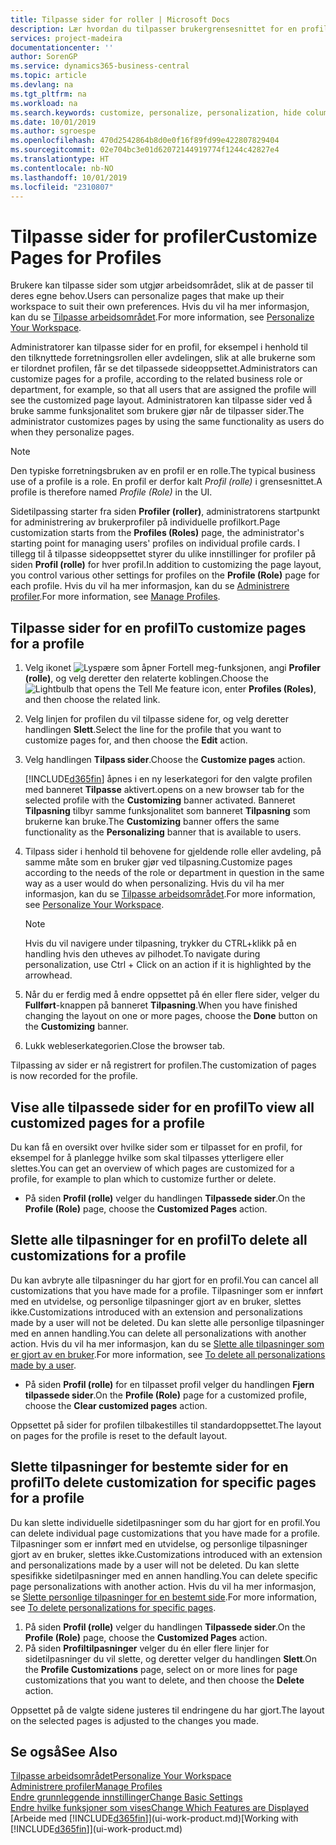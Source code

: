 ```yaml
---
title: Tilpasse sider for roller | Microsoft Docs
description: Lær hvordan du tilpasser brukergrensesnittet for en profil (rolle), slik at alle brukere som har tilordnet rollen, ser et tilpasset arbeidsområde.
services: project-madeira
documentationcenter: ''
author: SorenGP
ms.service: dynamics365-business-central
ms.topic: article
ms.devlang: na
ms.tgt_pltfrm: na
ms.workload: na
ms.search.keywords: customize, personalize, personalization, hide columns, remove fields, move fields
ms.date: 10/01/2019
ms.author: sgroespe
ms.openlocfilehash: 470d2542864b8d0e0f16f89fd99e422807829404
ms.sourcegitcommit: 02e704bc3e01d62072144919774f1244c42827e4
ms.translationtype: HT
ms.contentlocale: nb-NO
ms.lasthandoff: 10/01/2019
ms.locfileid: "2310807"
---
```

# <a name="customize-pages-for-profiles"></a><span data-ttu-id="5e463-103">Tilpasse sider for profiler</span><span class="sxs-lookup"><span data-stu-id="5e463-103">Customize Pages for Profiles</span></span>
<span data-ttu-id="5e463-104">Brukere kan tilpasse sider som utgjør arbeidsområdet, slik at de passer til deres egne behov.</span><span class="sxs-lookup"><span data-stu-id="5e463-104">Users can personalize pages that make up their workspace to suit their own preferences.</span></span> <span data-ttu-id="5e463-105">Hvis du vil ha mer informasjon, kan du se [Tilpasse arbeidsområdet](ui-personalization-user.md).</span><span class="sxs-lookup"><span data-stu-id="5e463-105">For more information, see [Personalize Your Workspace](ui-personalization-user.md).</span></span>

<span data-ttu-id="5e463-106">Administratorer kan tilpasse sider for en profil, for eksempel i henhold til den tilknyttede forretningsrollen eller avdelingen, slik at alle brukerne som er tilordnet profilen, får se det tilpassede sideoppsettet.</span><span class="sxs-lookup"><span data-stu-id="5e463-106">Administrators can customize pages for a profile, according to the related business role or department, for example, so that all users that are assigned the profile will see the customized page layout.</span></span> <span data-ttu-id="5e463-107">Administratoren kan tilpasse sider ved å bruke samme funksjonalitet som brukere gjør når de tilpasser sider.</span><span class="sxs-lookup"><span data-stu-id="5e463-107">The administrator customizes pages by using the same functionality as users do when they personalize pages.</span></span>

> [!NOTE]
> <span data-ttu-id="5e463-108">Den typiske forretningsbruken av en profil er en rolle.</span><span class="sxs-lookup"><span data-stu-id="5e463-108">The typical business use of a profile is a role.</span></span> <span data-ttu-id="5e463-109">En profil er derfor kalt *Profil (rolle)* i grensesnittet.</span><span class="sxs-lookup"><span data-stu-id="5e463-109">A profile is therefore named *Profile (Role)* in the UI.</span></span>

<span data-ttu-id="5e463-110">Sidetilpassing starter fra siden **Profiler (roller)**, administratorens startpunkt for administrering av brukerprofiler på individuelle profilkort.</span><span class="sxs-lookup"><span data-stu-id="5e463-110">Page customization starts from the **Profiles (Roles)** page, the administrator's starting point for managing users' profiles on individual profile cards.</span></span> <span data-ttu-id="5e463-111">I tillegg til å tilpasse sideoppsettet styrer du ulike innstillinger for profiler på siden **Profil (rolle)** for hver profil.</span><span class="sxs-lookup"><span data-stu-id="5e463-111">In addition to customizing the page layout, you control various other settings for profiles on the **Profile (Role)** page for each profile.</span></span> <span data-ttu-id="5e463-112">Hvis du vil ha mer informasjon, kan du se [Administrere profiler](admin-users-profiles-roles.md).</span><span class="sxs-lookup"><span data-stu-id="5e463-112">For more information, see [Manage Profiles](admin-users-profiles-roles.md).</span></span>

## <a name="to-customize-pages-for-a-profile"></a><span data-ttu-id="5e463-113">Tilpasse sider for en profil</span><span class="sxs-lookup"><span data-stu-id="5e463-113">To customize pages for a profile</span></span>
1. <span data-ttu-id="5e463-114">Velg ikonet ![Lyspære som åpner Fortell meg-funksjonen](media/ui-search/search_small.png "Fortell hva du vil gjøre"), angi **Profiler (rolle)**, og velg deretter den relaterte koblingen.</span><span class="sxs-lookup"><span data-stu-id="5e463-114">Choose the ![Lightbulb that opens the Tell Me feature](media/ui-search/search_small.png "Tell me what you want to do") icon, enter **Profiles (Roles)**, and then choose the related link.</span></span>
2. <span data-ttu-id="5e463-115">Velg linjen for profilen du vil tilpasse sidene for, og velg deretter handlingen **Slett**.</span><span class="sxs-lookup"><span data-stu-id="5e463-115">Select the line for the profile that you want to customize pages for, and then choose the **Edit** action.</span></span>
3. <span data-ttu-id="5e463-116">Velg handlingen **Tilpass sider**.</span><span class="sxs-lookup"><span data-stu-id="5e463-116">Choose the **Customize pages** action.</span></span>

    [!INCLUDE[d365fin](includes/d365fin_md.md)] <span data-ttu-id="5e463-117">åpnes i en ny leserkategori for den valgte profilen med banneret **Tilpasse** aktivert.</span><span class="sxs-lookup"><span data-stu-id="5e463-117">opens on a new browser tab for the selected profile with the **Customizing** banner activated.</span></span> <span data-ttu-id="5e463-118">Banneret **Tilpasning** tilbyr samme funksjonalitet som banneret **Tilpasning** som brukerne kan bruke.</span><span class="sxs-lookup"><span data-stu-id="5e463-118">The **Customizing** banner offers the same functionality as the **Personalizing** banner that is available to users.</span></span>

4. <span data-ttu-id="5e463-119">Tilpass sider i henhold til behovene for gjeldende rolle eller avdeling, på samme måte som en bruker gjør ved tilpasning.</span><span class="sxs-lookup"><span data-stu-id="5e463-119">Customize pages according to the needs of the role or department in question in the same way as a user would do when personalizing.</span></span> <span data-ttu-id="5e463-120">Hvis du vil ha mer informasjon, kan du se [Tilpasse arbeidsområdet](ui-personalization-user.md).</span><span class="sxs-lookup"><span data-stu-id="5e463-120">For more information, see [Personalize Your Workspace](ui-personalization-user.md).</span></span>

    > [!NOTE]
    > <span data-ttu-id="5e463-121">Hvis du vil navigere under tilpasning, trykker du CTRL+klikk på en handling hvis den utheves av pilhodet.</span><span class="sxs-lookup"><span data-stu-id="5e463-121">To navigate during personalization, use Ctrl + Click on an action if it is highlighted by the arrowhead.</span></span>

5. <span data-ttu-id="5e463-122">Når du er ferdig med å endre oppsettet på én eller flere sider, velger du **Fullført**-knappen på banneret **Tilpasning**.</span><span class="sxs-lookup"><span data-stu-id="5e463-122">When you have finished changing the layout on one or more pages, choose the **Done** button on the **Customizing** banner.</span></span>
6. <span data-ttu-id="5e463-123">Lukk webleserkategorien.</span><span class="sxs-lookup"><span data-stu-id="5e463-123">Close the browser tab.</span></span>

<span data-ttu-id="5e463-124">Tilpassing av sider er nå registrert for profilen.</span><span class="sxs-lookup"><span data-stu-id="5e463-124">The customization of pages is now recorded for the profile.</span></span>

## <a name="to-view-all-customized-pages-for-a-profile"></a><span data-ttu-id="5e463-125">Vise alle tilpassede sider for en profil</span><span class="sxs-lookup"><span data-stu-id="5e463-125">To view all customized pages for a profile</span></span>
<span data-ttu-id="5e463-126">Du kan få en oversikt over hvilke sider som er tilpasset for en profil, for eksempel for å planlegge hvilke som skal tilpasses ytterligere eller slettes.</span><span class="sxs-lookup"><span data-stu-id="5e463-126">You can get an overview of which pages are customized for a profile, for example to plan which to customize further or delete.</span></span>

- <span data-ttu-id="5e463-127">På siden **Profil (rolle)** velger du handlingen **Tilpassede sider**.</span><span class="sxs-lookup"><span data-stu-id="5e463-127">On the **Profile (Role)** page, choose the **Customized Pages** action.</span></span>

## <a name="to-delete-all-customizations-for-a-profile"></a><span data-ttu-id="5e463-128">Slette alle tilpasninger for en profil</span><span class="sxs-lookup"><span data-stu-id="5e463-128">To delete all customizations for a profile</span></span>
<span data-ttu-id="5e463-129">Du kan avbryte alle tilpasninger du har gjort for en profil.</span><span class="sxs-lookup"><span data-stu-id="5e463-129">You can cancel all customizations that you have made for a profile.</span></span> <span data-ttu-id="5e463-130">Tilpasninger som er innført med en utvidelse, og personlige tilpasninger gjort av en bruker, slettes ikke.</span><span class="sxs-lookup"><span data-stu-id="5e463-130">Customizations introduced with an extension and personalizations made by a user will not be deleted.</span></span> <span data-ttu-id="5e463-131">Du kan slette alle personlige tilpasninger med en annen handling.</span><span class="sxs-lookup"><span data-stu-id="5e463-131">You can delete all personalizations with another action.</span></span> <span data-ttu-id="5e463-132">Hvis du vil ha mer informasjon, kan du se [Slette alle tilpasninger som er gjort av en bruker](admin-users-profiles-roles.md#to-delete-all-personalizations-made-by-a-user).</span><span class="sxs-lookup"><span data-stu-id="5e463-132">For more information, see [To delete all personalizations made by a user](admin-users-profiles-roles.md#to-delete-all-personalizations-made-by-a-user).</span></span>

- <span data-ttu-id="5e463-133">På siden **Profil (rolle)** for en tilpasset profil velger du handlingen **Fjern tilpassede sider**.</span><span class="sxs-lookup"><span data-stu-id="5e463-133">On the **Profile (Role)** page for a customized profile, choose the **Clear customized pages** action.</span></span>

<span data-ttu-id="5e463-134">Oppsettet på sider for profilen tilbakestilles til standardoppsettet.</span><span class="sxs-lookup"><span data-stu-id="5e463-134">The layout on pages for the profile is reset to the default layout.</span></span>  

## <a name="to-delete-customization-for-specific-pages-for-a-profile"></a><span data-ttu-id="5e463-135">Slette tilpasninger for bestemte sider for en profil</span><span class="sxs-lookup"><span data-stu-id="5e463-135">To delete customization for specific pages for a profile</span></span>
<span data-ttu-id="5e463-136">Du kan slette individuelle sidetilpasninger som du har gjort for en profil.</span><span class="sxs-lookup"><span data-stu-id="5e463-136">You can delete individual page customizations that you have made for a profile.</span></span> <span data-ttu-id="5e463-137">Tilpasninger som er innført med en utvidelse, og personlige tilpasninger gjort av en bruker, slettes ikke.</span><span class="sxs-lookup"><span data-stu-id="5e463-137">Customizations introduced with an extension and personalizations made by a user will not be deleted.</span></span> <span data-ttu-id="5e463-138">Du kan slette spesifikke sidetilpasninger med en annen handling.</span><span class="sxs-lookup"><span data-stu-id="5e463-138">You can delete specific page personalizations with another action.</span></span> <span data-ttu-id="5e463-139">Hvis du vil ha mer informasjon, se [Slette personlige tilpasninger for en bestemt side](admin-users-profiles-roles.md#to-delete-personalizations-for-specific-pages).</span><span class="sxs-lookup"><span data-stu-id="5e463-139">For more information, see [To delete personalizations for specific pages](admin-users-profiles-roles.md#to-delete-personalizations-for-specific-pages).</span></span>

1. <span data-ttu-id="5e463-140">På siden **Profil (rolle)** velger du handlingen **Tilpassede sider**.</span><span class="sxs-lookup"><span data-stu-id="5e463-140">On the **Profile (Role)** page, choose the **Customized Pages** action.</span></span>
2. <span data-ttu-id="5e463-141">På siden **Profiltilpasninger** velger du én eller flere linjer for sidetilpasninger du vil slette, og deretter velger du handlingen **Slett**.</span><span class="sxs-lookup"><span data-stu-id="5e463-141">On the **Profile Customizations** page, select on or more lines for page customizations that you want to delete, and then choose the **Delete** action.</span></span>

<span data-ttu-id="5e463-142">Oppsettet på de valgte sidene justeres til endringene du har gjort.</span><span class="sxs-lookup"><span data-stu-id="5e463-142">The layout on the selected pages is adjusted to the changes you made.</span></span>

## <a name="see-also"></a><span data-ttu-id="5e463-143">Se også</span><span class="sxs-lookup"><span data-stu-id="5e463-143">See Also</span></span>
[<span data-ttu-id="5e463-144">Tilpasse arbeidsområdet</span><span class="sxs-lookup"><span data-stu-id="5e463-144">Personalize Your Workspace</span></span>](ui-personalization-user.md)  
[<span data-ttu-id="5e463-145">Administrere profiler</span><span class="sxs-lookup"><span data-stu-id="5e463-145">Manage Profiles</span></span>](admin-users-profiles-roles.md)  
[<span data-ttu-id="5e463-146">Endre grunnleggende innstillinger</span><span class="sxs-lookup"><span data-stu-id="5e463-146">Change Basic Settings</span></span>](ui-change-basic-settings.md)  
[<span data-ttu-id="5e463-147">Endre hvilke funksjoner som vises</span><span class="sxs-lookup"><span data-stu-id="5e463-147">Change Which Features are Displayed</span></span>](ui-experiences.md)  
<span data-ttu-id="5e463-148">[Arbeide med [!INCLUDE[d365fin](includes/d365fin_md.md)]](ui-work-product.md)</span><span class="sxs-lookup"><span data-stu-id="5e463-148">[Working with [!INCLUDE[d365fin](includes/d365fin_md.md)]](ui-work-product.md)</span></span>  
